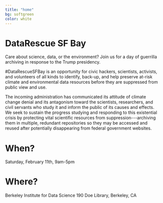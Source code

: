 ```yaml
---
title: "home"
bg: softgreen     
color: white  
---
```


# DataRescue SF Bay

Care about science, data, or the environment? Join us for a day of guerrilla archiving in response to the Trump presidency.

\#DataRescueSFBay is an opportunity for civic hackers, scientists, activists, and volunteers of all kinds to identify, back-up, and help preserve at-risk climate and environmental data resources before they are suppressed from public view and use.

The incoming administration has communicated its attitude of climate change denial and its antagonism toward the scientists, researchers, and civil servants who study it and inform the public of its causes and effects. We seek to sustain the progress studying and responding to this existential crisis by protecting vital scientific resources from suppression---archiving them in multiple, redundant repositories so they may be accessed and reused after potentially disappearing from federal government websites.

# When?
Saturday, February 11th, 9am-5pm

# Where?
Berkeley Institute for Data Science
190 Doe Library, Berkeley, CA

